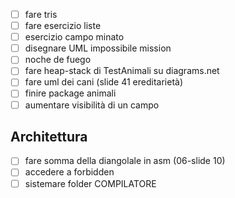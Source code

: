 - [ ] fare tris
- [ ] fare esercizio liste
- [ ] esercizio campo minato
- [ ] disegnare UML impossibile mission
- [ ] noche de fuego
- [ ] fare heap-stack di TestAnimali su diagrams.net
- [ ] fare uml dei cani (slide 41 ereditarietà)
- [ ] finire package animali
- [ ] aumentare visibilità di un campo

## Architettura
- [ ] fare somma della diangolale in asm (06-slide 10)
- [ ] accedere a forbidden
- [ ] sistemare folder COMPILATORE